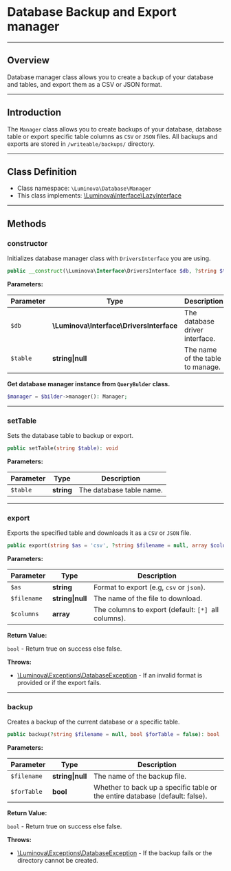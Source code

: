 # Database Backup and Export manager

***

## Overview

Database manager class allows you to create a backup of your database and tables, and export them as a CSV or JSON format.

***

## Introduction

The `Manager` class allows you to create backups of your database, database table or export specific table columns as `CSV` or `JSON` files. All backups and exports are stored in `/writeable/backups/` directory.

***
## Class Definition

* Class namespace: `\Luminova\Database\Manager`
* This class implements:  [\Luminova\Interface\LazyInterface](/interface/classes.md#lazyinterface)

***

## Methods

### constructor

Initializes database manager class with `DriversInterface` you are using.

```php
public __construct(\Luminova\Interface\DriversInterface $db, ?string $table = null): mixed
```

**Parameters:**

| Parameter | Type | Description |
|-----------|------|-------------|
| `$db` | **\Luminova\Interface\DriversInterface** | The database driver interface. |
| `$table` | **string&#124;null** | The name of the table to manage. |

**Get database manager instance from `QueryBulder` class.**

```php
$manager = $bilder->manager(): Manager;
```

***

### setTable

Sets the database table to backup or export.

```php
public setTable(string $table): void
```

**Parameters:**

| Parameter | Type | Description |
|-----------|------|-------------|
| `$table` | **string** | The database table name. |

***

### export

Exports the specified table and downloads it as a `CSV` or `JSON` file.

```php
public export(string $as = 'csv', ?string $filename = null, array $columns = ['*']): bool
```

**Parameters:**

| Parameter | Type | Description |
|-----------|------|-------------|
| `$as` | **string** | Format to export (e.g, `csv` or `json`). |
| `$filename` | **string&#124;null** | The name of the file to download. |
| `$columns` | **array** | The columns to export (default: `[*] `all columns). |

**Return Value:**

`bool` - Return true on success else false.

**Throws:**

- [\Luminova\Exceptions\DatabaseException](/running/exceptions.md#databaseexception) - If an invalid format is provided or if the export fails.

***

### backup

Creates a backup of the current database or a specific table.

```php
public backup(?string $filename = null, bool $forTable = false): bool
```

**Parameters:**

| Parameter | Type | Description |
|-----------|------|-------------|
| `$filename` | **string&#124;null** | The name of the backup file. |
| `$forTable` | **bool** | Whether to back up a specific table or the entire database (default: false). |

**Return Value:**

`bool` - Return true on success else false.

**Throws:**

- [\Luminova\Exceptions\DatabaseException](/running/exceptions.md#databaseexception) - If the backup fails or the directory cannot be created.